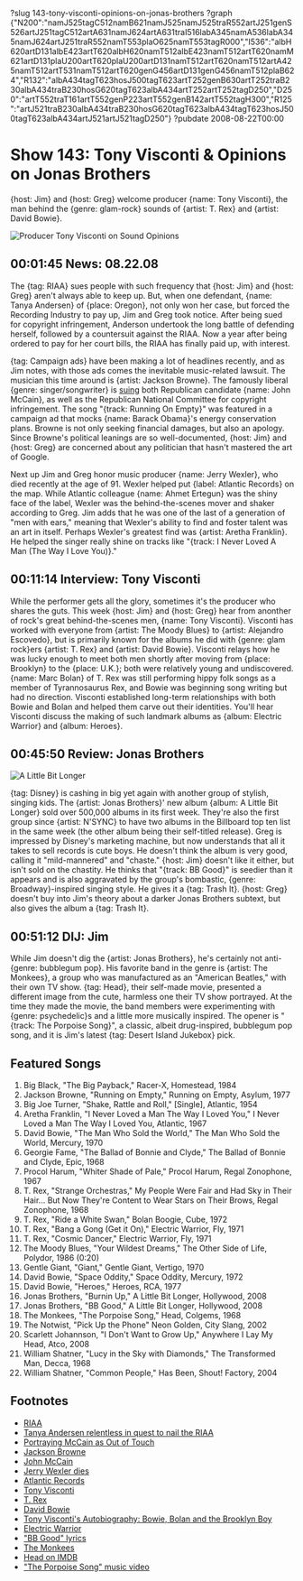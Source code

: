 ?slug 143-tony-visconti-opinions-on-jonas-brothers
?graph {"N200":"namJ525tagC512namB621namJ525namJ525traR552artJ251genS526artJ251tagC512artA631namJ624artA631traI516labA345namA536labA345namJ624artJ251traR552namT553plaO625namT553tagR000","I536":"albH620artD131albE423artT620albH620namT512albE423namT512artT620namM621artD131plaU200artT620plaU200artD131namT512artT620namT512artA425namT512artT531namT512artT620genG456artD131genG456namT512plaB624","R132":"albA434tagT623hosJ500tagT623artT252genB630artT252traB230albA434traB230hosG620tagT623albA434artT252artT252tagD250","D250":"artT552traT161artT552genP223artT552genB142artT552tagH300","R125":"artJ521traB230albA434traB230hosG620tagT623albA434tagT623hosJ500tagT623albA434artJ521artJ521tagD250"}
?pubdate 2008-08-22T00:00

# Show 143: Tony Visconti & Opinions on Jonas Brothers
{host: Jim} and {host: Greg} welcome producer {name: Tony Visconti}, the man behind the {genre: glam-rock} sounds of {artist: T. Rex} and {artist: David Bowie}.

![Producer Tony Visconti on Sound Opinions](http://static.soundopinions.org/images/2008/visconti_new.jpg)

## 00:01:45 News: 08.22.08
The {tag: RIAA} sues people with such frequency that {host: Jim} and {host: Greg} aren't always able to keep up. But, when one defendant, {name: Tanya Andersen} of {place: Oregon}, not only won her case, but forced the Recording Industry to pay up, Jim and Greg took notice. After being sued for copyright infringement, Anderson undertook the long battle of defending herself, followed by a countersuit against the RIAA. Now a year after being ordered to pay for her court bills, the RIAA has finally paid up, with interest.

{tag: Campaign ads} have been making a lot of headlines recently, and as Jim notes, with those ads comes the inevitable music-related lawsuit. The musician this time around is {artist: Jackson Browne}. The famously liberal {genre: singer/songwriter} is [suing](http://www.nytimes.com/2008/08/16/arts/16arts-JACKSONBROWN_BRF.html?fta=y) both Republican candidate {name: John McCain}, as well as the Republican National Committee for copyright infringement. The song "{track: Running On Empty}" was featured in a campaign ad that mocks {name: Barack Obama}'s energy conservation plans. Browne is not only seeking financial damages, but also an apology. Since Browne's political leanings are so well-documented, {host: Jim} and {host: Greg} are concerned about any politician that hasn't mastered the art of Google.

Next up Jim and Greg honor music producer {name: Jerry Wexler}, who died recently at the age of 91. Wexler helped put {label: Atlantic Records} on the map. While Atlantic colleague {name: Ahmet Ertegun} was the shiny face of the label, Wexler was the behind-the-scenes mover and shaker according to Greg. Jim adds that he was one of the last of a generation of "men with ears," meaning that Wexler's ability to find and foster talent was an art in itself. Perhaps Wexler's greatest find was {artist: Aretha Franklin}. He helped the singer really shine on tracks like "{track: I Never Loved A Man (The Way I Love You)}."

## 00:11:14 Interview: Tony Visconti
While the performer gets all the glory, sometimes it's the producer who shares the guts. This week {host: Jim} and {host: Greg} hear from anonther of rock's great behind-the-scenes men, {name: Tony Visconti}. Visconti has worked with everyone from {artist: The Moody Blues} to {artist: Alejandro Escovedo}, but is primarily known for the albums he did with {genre: glam rock}ers {artist: T. Rex} and {artist: David Bowie}. Visconti relays how he was lucky enough to meet both men shortly after moving from {place: Brooklyn} to the {place: U.K.}; both were relatively young and undiscovered. {name: Marc Bolan} of T. Rex was still performing hippy folk songs as a member of Tyrannosaurus Rex, and Bowie was beginning song writing but had no direction. Visconti established long-term relationships with both Bowie and Bolan and helped them carve out their identities. You'll hear Visconti discuss the making of such landmark albums as {album: Electric Warrior} and {album: Heroes}.

## 00:45:50 Review: Jonas Brothers
![A Little Bit Longer](http://is3.mzstatic.com/image/thumb/Music/v4/1f/31/1b/1f311bce-e82f-6c97-8966-aa83c0d96c62/source/600x600bb.jpg "114342891/540909632")

{tag: Disney} is cashing in big yet again with another group of stylish, singing kids. The {artist: Jonas Brothers}' new album {album: A Little Bit Longer} sold over 500,000 albums in its first week. They're also the first group since {artist: N'SYNC} to have two albums in the Billboard top ten list in the same week (the other album being their self-titled release). Greg is impressed by Disney's marketing machine, but now understands that all it takes to sell records is cute boys. He doesn't think the album is very good, calling it "mild-mannered" and "chaste." {host: Jim} doesn't like it either, but isn't sold on the chastity. He thinks that "{track: BB Good}" is seedier than it appears and is also aggravated by the group's bombastic, {genre: Broadway}-inspired singing style. He gives it a {tag: Trash It}. {host: Greg} doesn't buy into Jim's theory about a darker Jonas Brothers subtext, but also gives the album a {tag: Trash It}.

## 00:51:12 DIJ: Jim
While Jim doesn't dig the {artist: Jonas Brothers}, he's certainly not anti-{genre: bubblegum pop}. His favorite band in the genre is {artist: The Monkees}, a group who was manufactured as an "American Beatles," with their own TV show. {tag: Head}, their self-made movie, presented a different image from the cute, harmless one their TV show portrayed. At the time they made the movie, the band members were experimenting with {genre: psychedelic}s and a little more musically inspired. The opener is "{track: The Porpoise Song}", a classic, albeit drug-inspired, bubblegum pop song, and it is Jim's latest {tag: Desert Island Jukebox} pick.

## Featured Songs
1. Big Black, "The Big Payback," Racer-X, Homestead, 1984
2. Jackson Browne, "Running on Empty," Running on Empty, Asylum, 1977
3. Big Joe Turner, "Shake, Rattle and Roll," [Single], Atlantic, 1954
4. Aretha Franklin, "I Never Loved a Man The Way I Loved You," I Never Loved a Man The Way I Loved You, Atlantic, 1967
5. David Bowie, "The Man Who Sold the World," The Man Who Sold the World, Mercury, 1970
6. Georgie Fame, "The Ballad of Bonnie and Clyde," The Ballad of Bonnie and Clyde, Epic, 1968
7. Procol Harum, "Whiter Shade of Pale," Procol Harum, Regal Zonophone, 1967
8. T. Rex, "Strange Orchestras," My People Were Fair and Had Sky in Their Hair... But Now They're Content to Wear Stars on Their Brows, Regal Zonophone, 1968
9. T. Rex, "Ride a White Swan," Bolan Boogie, Cube, 1972
10. T. Rex, "Bang a Gong (Get it On)," Electric Warrior, Fly, 1971
11. T. Rex, "Cosmic Dancer," Electric Warrior, Fly, 1971
12. The Moody Blues, "Your Wildest Dreams," The Other Side of Life, Polydor, 1986 (0:20)
13. Gentle Giant, "Giant," Gentle Giant, Vertigo, 1970
14. David Bowie, "Space Oddity," Space Oddity, Mercury, 1972
15. David Bowie, "Heroes," Heroes, RCA, 1977
16. Jonas Brothers, "Burnin Up," A Little Bit Longer, Hollywood, 2008
17. Jonas Brothers, "BB Good," A Little Bit Longer, Hollywood, 2008
18. The Monkees, "The Porpoise Song," Head, Colgems, 1968
19. The Notwist, "Pick Up the Phone" Neon Golden, City Slang, 2002
20. Scarlett Johannson, "I Don't Want to Grow Up," Anywhere I Lay My Head, Atco, 2008
21. William Shatner, "Lucy in the Sky with Diamonds," The Transformed Man, Decca, 1968
22. William Shatner, "Common People," Has Been, Shout! Factory, 2004

## Footnotes
- [RIAA](http://www.riaa.com/)
- [Tanya Andersen relentless in quest to nail the RIAA](http://arstechnica.com/news.ars/post/20080505-andersen-relentless-in-quest-to-nail-the-riaa.html)
- [Portraying McCain as Out of Touch](http://www.nytimes.com/2008/08/20/us/politics/20adbox.html)
- [Jackson Browne](http://www.jacksonbrowne.com/)
- [John McCain](http://www.johnmccain.com/)
- [Jerry Wexler dies](http://www.rollingstone.com/music/news/jerry-wexler-the-man-who-invented-rhythm-blues-20080815)
- [Atlantic Records](http://www.atlanticrecords.com/)
- [Tony Visconti](http://www.tonyvisconti.com/)
- [T. Rex](http://www.allmusic.com/artist/t-rex-mn0000005882)
- [David Bowie](http://www.davidbowie.com/)
- [Tony Visconti's Autobiography:  Bowie, Bolan and the Brooklyn Boy](http://www.amazon.co.uk/Tony-Visconti-Autobiography-Bowie-Brooklyn/dp/0007229445)
- [Electric Warrior](http://www.last.fm/music/T.+Rex/Electric+Warrior)
- ["BB Good" lyrics](http://www.metrolyrics.com/be-be-good-lyrics-jonas-brothers.html)
- [The Monkees](http://www.monkees.net/)
- [Head on IMDB](http://www.imdb.com/title/tt0063049/)
- ["The Porpoise Song" music video](http://www.youtube.com/watch?v=mdd5xI9l7Ns)
